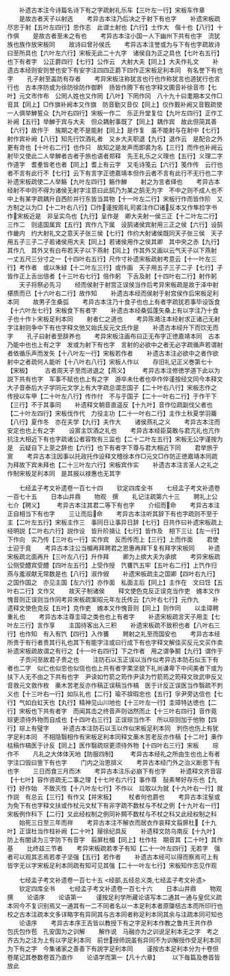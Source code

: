 <!-- { "loadSidebar": true } -->
　　补遗古本注今诗篇名诗下有之字疏射礼乐车【三叶左一行】宋板车作章
　　是故古者天子以射选
　　考异古本注乃后决之于射下有也字
　　补遗宋板疏尽忠于射【五叶左四行】忠作志　此谓士射也【六行】士作大　偕十也【八行】十作俱
　　是故古者至未之有也
　　考异古本注小国一人下幽州下共有也字　流犹族也族作放宋板同
　　故诗曰曾孙侯氏
　　考异古本注誉或为与下有也字疏故诗曰至所具也【六叶左六行】宋板无此二十九字　诸侯自为正之具也【七叶右五行】也下有者字　公正爵四行【七行】公作云　大射大夫【同上】大夫作礼文
　　补遗古本经则安则誉也安下有安字注四四正爵下四作正宋板足利本同　有名誉下有也字
　　孔子射至盖防有存者
　　考异宋板注称犹言也行也作称犹言也道犹行也言行也　古本序防或为徐防徐防作御黔　扬皆作腾下有也字释文圃音补徐音市【七叶】元文市作布　公罔人姓也又作罔【八叶】下罔作冈　八十九十曰耄期本又作□音其【同上】□作旗补阙本又作旗　防音勤又音仅【同上】仅作觐补阙又音觐疏使一人俱举觯誓众【九叶右四行】宋板一作二　乐正升堂复位【九叶左四行】正作工补阙【五行】举觯于宾与大夫　但众耦射事既了【同上】耦作宾　故此但简其善【六行】故作于　旄期之老不是能射【同上】是作复　虽不能射与在射中【七行】射作宾补阙【八行】知先行饮酒礼者　又乡大夫职退【九行】退作云　是配合之外更有竒也【十叶右二行】也作只　故知之是发声而即裘为名【三行】而作也补阙云射毕又使此二人举觯者古者于旅也语者郑释　先王礼乐之义理也【五行】义理二字作道字　耆耊皆老也者【同上】耆上有云字　又毛诗笺云【六行】笺作传　云行也者不言有此行不【七行】云下有言字正徳嘉靖本但作云者不言有此行不无行也二字补遗宋板疏使二人举觞【九叶左四行】觞作觯
　　射之为言者绎也
　　考异古本经射不中则不得为诸侯无射字注意曰此鹄乃为某之鹄无为字　不中之则不成人也不中上有某字疏耦升自西阶并行东皆当其物【十一叶左二行】宋板行作而皆作阶　又方制之以为□【十二叶右八行】□作谨按周礼司裘注作□诸反本又作隼捡字书作宋板近是　非呈实鸟也【九行】呈作是　卿大夫射一侯三正【十二叶左二行】三作二　则逺国属宾【五行】宾作凢下属　设鹄诸侯宾射用三正之侯【六行】设鹄作畿内　约大射礼文之意天子张三侯【七行】作约大射诸侯既同天子张三侯　天子用五子三子二子若诸侯用大夫【同上】若诸侯用作之侯其卿　其中央之赤【九行】其作凢　其外又有白布若天子以下燕射【同上】作其外又画以云气天子以下燕射　一丈五尺三分寸之一【十四叶右五行】尺作寸补遗宋板疏射考意云【十一叶左三行】考作者　或以朱緑【十二叶左三行】或作画　天子用五子三子二子【七行】子皆作正上舌出倍者【十三叶右七行】倍作躬　下舌及射【十四叶右二行】射作躬
　　天子将祭必先习
　　经而侯射于射宫正误侯当作后考异宋板疏是故于泽中射椹质而已【十六叶右二行】故作知
　　补遗古本经而侯射于射宫侯作后宋板足利本同
　　故男子生桑弧
　　考异古本注乃十食子也也上有者字疏犹若事毕设饭食【十六叶左七行】宋板食下有者字
　　补遗古本经桑弧蓬矢桑上有以字注乃十食子也十作卜宋板足利本同
　　射者仁之道也
　　考异陈澔注本经射求正诸己无射字注射则争中下有也字释文弛又始氏反元文氏作是
　　补遗古本经升下而饮无而字
　　孔子曰射者至辞养也
　　考异宋板注画布曰正无布字正徳嘉靖本同　古本乃能中也也上有之字　发或为射下有也字　言射的必欲中之者无必字疏循声若谓射者依循乐声而发矢【十八叶左一行】宋板若作者
　　补遗古本注必欲中之者作欲射中之者疏何人能听【十八叶右八行】宋板人作以
　　存旧礼记正义巻第七十【宋板】
　　古者周天子至而进退之【燕义】
　　考异古本注修徳学道下此以为説下共有也字　军事不赋也也上有之字　游卒未仕者也卒作倅谨按经文同今本释文大子音泰后大子学同元文学上有大字疏总谓志国子【二十叶右八行】宋板志作之　传授以车甲【二十叶左八行】传作付　不与于国子【二十一叶右二行】于作干下【三行】不于其事同
　　补遗释文朝音直遥反【十九叶】音作位疏副伐父者也【二十叶左四行】宋板伐作代　力役主功【二十一叶右二行】主作土秋夏学羽籥【八行】夏作冬　亦在夫学【九行】夫作大
　　诸侯燕礼之义
　　考异古本注而安定也也上有之字
　　设賔主饮酒之礼也
　　考异古本经臣莫敢与君亢礼也亢作抗注大相近下有也字疏诸公者容牧有三监也【二十二叶左五行】宋板无公字谨按为是　云疑自下上至之辞也【六行】也下有者字下尊与君大相近下同
　　君举旅于賔
　　考异古本注因事以托政托作设释文稽徐本作□元文□作防正徳嘉靖本同疏为拜故下宾未拜也【二十三叶左六行】宋板宾作实
　　补遗古本注言圣人之礼之作制宋板足利本同　是其报以禄惠也无其字











　　七经孟子考文补遗卷一百七十四
　　钦定四库全书
　　七经孟子考文补遗卷一百七十五
　　日本山井鼎
　　物观　撰
　　礼记注疏第六十三
　　聘礼上公七介【聘义】
　　考异古本注其君二等下有也字
　　介绍而命
　　考异古本注正自相当下有也字
　　三让而后命
　　考异古本注听其辞下有也字疏则不至于主【二叶左五行】宋板主作三　事同日让事异日辞【七行】日共作曰补遗宋板疏上经明説【二叶右六行】説作设　皆升阶揖让【七行】皆作及　相下三让【左一行】下作向　实乃传【三叶右一行】实作宾　反而传而上【三行】上而作面
　　君使士迎于竟
　　考异古本注公当楣再拜聘君之恩惠再拜下复有拜字宋板同
　　补遗宋板疏北面再升【三叶左八行】升作拜
　　卿为上摈大夫为承摈
　　考异宋板疏公侧受醴宾受醴【四叶左五行】上受作授　饩饔饩五牢【五叶右二行】上饩作归　燕与羞淑献无常数是也【八行】淑作俶
　　补遗宋板疏主之国卿【四叶右九行】之国作国之　亦见主国【左六行】亦作面　私面主后【同上】主作在　文曰饪【五叶右二行】文作又
　　故天子制诸侯
　　释文使色克反正误克当作吏　媿本又作愧音则正误则当作同考异宋板疏案昭元年左氏传云【六叶右七行】元作九
　　补遗释文使色克反【五叶】克作吏　媿本又作愧音则【同上】则作同
　　以圭璋聘重礼也
　　考异古本注尊圭璋之类也也上有者字
　　补遗宋板疏言天子用圭【七叶左三行】言作享
　　主国待客出入三积
　　补遗宋板疏不致积也者【八叶右三行】也作知　有入有饩【四行】入作饔
　　聘射之礼至而国安也
　　考异古本经所贵于有行者贵其行礼也其下有能字注或曰行成下有也字释文解佳买反元文买作卖补遗宋板疏故谓之有行之【十一叶右四行】下之作者　用之谓争鬭【九行】谓作于
　　子贡问至故君子贵之也
　　注防石以玉正误以当作似考异古本防石似玉下有者也二字　似仁也似忠也似信也也上共有者字栗坚貌下礼尚谦卑下中间美者下或为扶下人无不由之下共有也字　尹读如竹箭之筠作尹读为竹箭筠之筠释文玫武申反又音救元文救作枚　槀木苦老反亦作稿正误稿当作槁　医于计反正误医当作翳疏不刿义也【十三叶右一行】如队礼也【二行】瑜不揜瑕忠也【五行】孚尹旁达信也【七行】气如白虹天也【丸行】精神见山川地也【十三叶左一行】圭璋特达徳也【二行】宋板也下共有者字　而闻其击之终音声则诎然而止【十三叶右四行】音作竟　琮更须待外物而自成也【十四叶右三行】正误琮当作不　所以琮则加于他物【四行】琮上有璧字
　　补遗古本注防石以玉以作似宋板足利本同　刿伤也伤上有犹字足利本同　不相隐翳相作有宋板足利本同释文槀木苦老反亦作稿【十二叶】槀作枯稿作槁医于计反【同上】医作翳疏琮更须待外物【十四叶右三行】宋板
　　琮作不
　　凡礼之大体体天地【防服四制】
　　考异古本经礼之所由生也也上有者字注口毁曰訾下有也字
　　门内之治恩揜义
　　考异古本经门外之治义断恩下有也字
　　三日而食三月而沐
　　考异古本注乐必崩下有也字
　　补遗释文齐音容【十七叶】容作咨疏无二事之理【十七叶右六行】事作尊　鼔素琴好存乐也【九行】好作始　不致灭性【十八叶左七行】不作以　竝取以为就【十九叶右一行】就作説　有总云【三行】有作又【并宋板】
　　杖者何也爵也
　　考异古本注髽或为免下有也字释文扶或作杖元文杖下有非字疏不数杖与不杖之例【十九叶右一行】宋板例作科下【二行】又此经权制之例同补闗不数杖与不杖之科又此经权制之科
　　始死三日至三年而祥
　　考异古本注不解衣而居衣作哀释文翦屏杜【十九叶】正误杜当作柱补阙【二十叶】屦徐纪具反
　　补遗释文防乌南反【十九叶】防上有闇读为三字防下有音字　翦屏杜楣【同上】杜作柱　期音其【二十叶】其作基
　　比终兹三节者
　　考异宋板疏若孝子有知【二十一叶左四行】无若字　强者可以观其志焉若孝子坚强【五行】若作者
　　补遗古本经可以得而察焉可上有皆字无以字宋板足利本同疏有知可见其强【二十一叶左七行】宋板知作志见作观







　　七经孟子考文补遗卷一百七十五
<经部,五经总义类,七经孟子考文补遗>
　　钦定四库全书
　　七经孟子考文补遗卷一百七十六
　　日本山井鼎
　　物观　撰
　　论语序
　　论语第一
　　谨按足利学所藏论语写本二通其一通与皇侃义疏本同今不复识别焉又一通其有一二不同者名以一本足利本者原櫽栝古本而所印行也校之古本注疏本文多详略字有异同其与古本同者称足利本同其余与注疏本同可知也
　　论语序
　　考异古本序王吉皆以教授下有之字足利本作教之鲁共王共作恭　包氏包作苞　孔安国为之训解
　　解作说　马融亦为之训说足利本无之字　考之齐古为之注为上有以字足利本同　前世授师説虽有异同不为训解授作受足利本同为下有之字　今集诸家之善善下有説字足利本同
　　谨按古本足利本分为十卷但卷尾记其巻数卷首乃直作
　　论语学而第一【凡十六章】
　　以下毎篇及巻首皆放此
